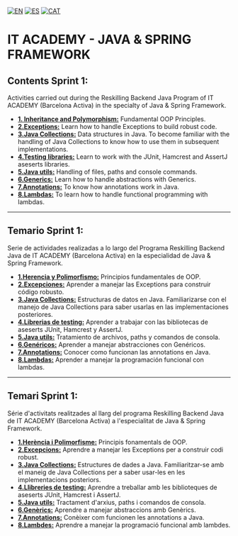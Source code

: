 [![EN](https://img.shields.io/badge/EN-blue.svg)](#eng)
[![ES](https://img.shields.io/badge/ES-red.svg)](#es)
[![CAT](https://img.shields.io/badge/CAT-yellow.svg)](#cat)


# IT ACADEMY - JAVA & SPRING FRAMEWORK

<a name="eng"></a>
## Contents Sprint 1:

Activities carried out during the Reskilling Backend Java Program of IT ACADEMY (Barcelona Activa) in the specialty of Java & Spring Framework.

+ **[1. Inheritance and Polymorphism:](https://github.com/ariamdev/IT-ACADEMY-SPRINT-1/tree/main/SPRINT1/Tasca%20S1%2001%20Her%C3%A8ncia%20i%20Polimorfism)** Fundamental OOP Principles.
+ **[2.Exceptions:](https://github.com/ariamdev/IT-ACADEMY-SPRINT-1/tree/main/SPRINT1/Tasca%20S1%2002%20Exceptions)** Learn how to handle Exceptions to build robust code.
+ **[3.Java Collections:](https://github.com/ariamdev/IT-ACADEMY-SPRINT-1/tree/main/SPRINT1/Tasca%20S1%2003%20Java%20Collections)** Data structures in Java. To become familiar with the handling of Java Collections to know how to use them in subsequent implementations.
+ **[4.Testing libraries:](https://github.com/ariamdev/IT-ACADEMY-SPRINT-1/tree/main/SPRINT1/Tasca%20S1%2004%20Testing)** Learn to work with the JUnit, Hamcrest and AssertJ aseserts libraries.
+ **[5.Java utils:](https://github.com/ariamdev/IT-ACADEMY-SPRINT-1/tree/main/SPRINT1/Tasca%20S1%2005%20Java%20Utils)** Handling of files, paths and console commands.
+ **[6.Generics:](https://github.com/ariamdev/IT-ACADEMY-SPRINT-1/tree/main/SPRINT1/Tasca%20S1%2006%20Generics)** Learn how to handle abstractions with Generics.
+ **[7.Annotations:](https://github.com/ariamdev/IT-ACADEMY-SPRINT-1/tree/main/SPRINT1/Tasca%20S1%2007%20Annotations)** To know how annotations work in Java.
+ **[8.Lambdas:](https://github.com/ariamdev/IT-ACADEMY-SPRINT-1/tree/main/SPRINT1/Tasca%20S1%2008%20Lambdas)** To learn how to handle functional programming with lambdas.

----

<a name="es"></a>
## Temario Sprint 1:

Serie de actividades realizadas a lo largo del Programa Reskilling Backend Java de IT ACADEMY (Barcelona Activa) en la especialidad de Java & Spring Framework.

+ **[1.Herencia y Polimorfismo:](https://github.com/ariamdev/IT-ACADEMY-SPRINT-1/tree/main/SPRINT1/Tasca%20S1%2001%20Her%C3%A8ncia%20i%20Polimorfism)** Principios fundamentales de OOP.
+ **[2.Excepciones:](https://github.com/ariamdev/IT-ACADEMY-SPRINT-1/tree/main/SPRINT1/Tasca%20S1%2002%20Exceptions)** Aprender a manejar las Exceptions para construir código robusto.
+ **[3.Java Collections:](https://github.com/ariamdev/IT-ACADEMY-SPRINT-1/tree/main/SPRINT1/Tasca%20S1%2003%20Java%20Collections)** Estructuras de datos en Java. Familiarizarse con el manejo de Java Collections para saber usarlas en las implementaciones posteriores.
+ **[4.Librerias de testing:](https://github.com/ariamdev/IT-ACADEMY-SPRINT-1/tree/main/SPRINT1/Tasca%20S1%2004%20Testing)** Aprender a trabajar con las bibliotecas de aseserts JUnit, Hamcrest y AssertJ.
+ **[5.Java utils:](https://github.com/ariamdev/IT-ACADEMY-SPRINT-1/tree/main/SPRINT1/Tasca%20S1%2005%20Java%20Utils)** Tratamiento de archivos, paths y comandos de consola.
+ **[6.Genéricos:](https://github.com/ariamdev/IT-ACADEMY-SPRINT-1/tree/main/SPRINT1/Tasca%20S1%2006%20Generics)** Aprender a manejar abstracciones con Genéricos.
+ **[7.Annotations:](https://github.com/ariamdev/IT-ACADEMY-SPRINT-1/tree/main/SPRINT1/Tasca%20S1%2007%20Annotations)** Conocer como funcionan las annotations en Java.
+ **[8.Lambdas:](https://github.com/ariamdev/IT-ACADEMY-SPRINT-1/tree/main/SPRINT1/Tasca%20S1%2008%20Lambdas)** Aprender a manejar la programación funcional con lambdas.

----

<a name="cat"></a>
## Temari Sprint 1:

Série d'activitats realitzades al llarg del programa Reskilling Backend Java de IT ACADEMY (Barcelona Activa) a l'especialitat de Java & Spring Framework.

+ **[1.Herència i Polimorfisme:](https://github.com/ariamdev/IT-ACADEMY-SPRINT-1/tree/main/SPRINT1/Tasca%20S1%2001%20Her%C3%A8ncia%20i%20Polimorfism)** Principis fonamentals de OOP.
+ **[2.Excepcions:](https://github.com/ariamdev/IT-ACADEMY-SPRINT-1/tree/main/SPRINT1/Tasca%20S1%2002%20Exceptions)** Aprendre a manejar les Exceptions per a construir codi robust.
+ **[3.Java Collections:](https://github.com/ariamdev/IT-ACADEMY-SPRINT-1/tree/main/SPRINT1/Tasca%20S1%2003%20Java%20Collections)** Estructures de dades a Java. Familiaritzar-se amb el maneig de Java Collections per a saber usar-les en les implementacions posteriors.
+ **[4.Llibreries de testing:](https://github.com/ariamdev/IT-ACADEMY-SPRINT-1/tree/main/SPRINT1/Tasca%20S1%2004%20Testing)** Aprendre a treballar amb les biblioteques de aseserts JUnit, Hamcrest i AssertJ.
+ **[5.Java utils:](https://github.com/ariamdev/IT-ACADEMY-SPRINT-1/tree/main/SPRINT1/Tasca%20S1%2005%20Java%20Utils)** Tractament d'arxius, paths i comandos de consola.
+ **[6.Genèrics:](https://github.com/ariamdev/IT-ACADEMY-SPRINT-1/tree/main/SPRINT1/Tasca%20S1%2006%20Generics)** Aprendre a manejar abstraccions amb Genèrics.
+ **[7.Annotations:](https://github.com/ariamdev/IT-ACADEMY-SPRINT-1/tree/main/SPRINT1/Tasca%20S1%2007%20Annotations)** Conèixer com funcionen les annotations a Java.
+ **[8.Lambdes:](https://github.com/ariamdev/IT-ACADEMY-SPRINT-1/tree/main/SPRINT1/Tasca%20S1%2008%20Lambdas)** Aprendre a manejar la programació funcional amb lambdes.

